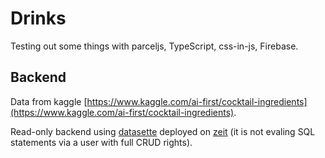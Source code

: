 # Drinks

Testing out some things with parceljs, TypeScript, css-in-js, Firebase.

## Backend

Data from kaggle [https://www.kaggle.com/ai-first/cocktail-ingredients](https://www.kaggle.com/ai-first/cocktail-ingredients).

Read-only backend using [datasette](https://github.com/simonw/datasette) deployed on [zeit](https://zeit.co/now) (it is not evaling SQL statements via a user with full CRUD rights).
